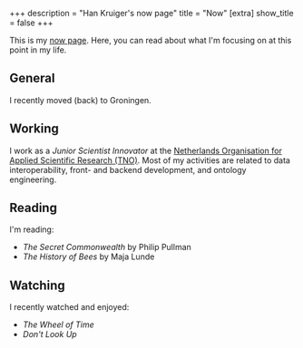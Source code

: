 +++
description = "Han Kruiger's now page"
title = "Now"
[extra]
show_title = false
+++

This is my [now page](https://nownownow.com/about).
Here, you can read about what I'm focusing on at this point in my life.

## General
I recently moved (back) to Groningen.

## Working
I work as a *Junior Scientist Innovator* at the [Netherlands Organisation for Applied Scientific Research (TNO)](https://www.tno.nl/en/).
Most of my activities are related to data interoperability, front- and backend development, and ontology engineering.

## Reading
I'm reading:

- *The Secret Commonwealth* by Philip Pullman
- *The History of Bees* by Maja Lunde

## Watching
I recently watched and enjoyed:

- *The Wheel of Time*
- *Don't Look Up*
